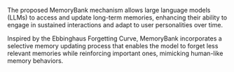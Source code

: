 The proposed MemoryBank mechanism allows large language models (LLMs) to access and update long-term memories, enhancing their ability to engage in sustained interactions and adapt to user personalities over time.

Inspired by the Ebbinghaus Forgetting Curve, MemoryBank incorporates a selective memory updating process that enables the model to forget less relevant memories while reinforcing important ones, mimicking human-like memory behaviors.